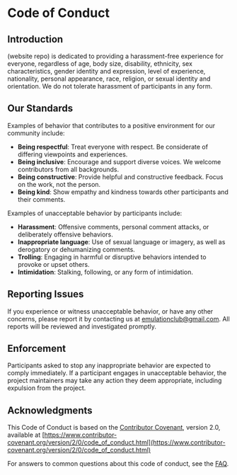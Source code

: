 # Code of Conduct

## Introduction

(website repo) is dedicated to providing a harassment-free experience for everyone, regardless of age, body size, disability, ethnicity, sex characteristics, gender identity and expression, level of experience, nationality, personal appearance, race, religion, or sexual identity and orientation. We do not tolerate harassment of participants in any form.

## Our Standards

Examples of behavior that contributes to a positive environment for our community include:

-   **Being respectful**: Treat everyone with respect. Be considerate of differing viewpoints and experiences.
-   **Being inclusive**: Encourage and support diverse voices. We welcome contributors from all backgrounds.
-   **Being constructive**: Provide helpful and constructive feedback. Focus on the work, not the person.
-   **Being kind**: Show empathy and kindness towards other participants and their comments.

Examples of unacceptable behavior by participants include:

-   **Harassment**: Offensive comments, personal comment attacks, or deliberately offensive behaviors.
-   **Inappropriate language**: Use of sexual language or imagery, as well as derogatory or dehumanizing comments.
-   **Trolling**: Engaging in harmful or disruptive behaviors intended to provoke or upset others.
-   **Intimidation**: Stalking, following, or any form of intimidation.

## Reporting Issues

If you experience or witness unacceptable behavior, or have any other concerns, please report it by contacting us at [emulationclub@gmail.com](mailto:emulationclub@gmail.com). All reports will be reviewed and investigated promptly.

## Enforcement

Participants asked to stop any inappropriate behavior are expected to comply immediately. If a participant engages in unacceptable behavior, the project maintainers may take any action they deem appropriate, including expulsion from the project.

## Acknowledgments

This Code of Conduct is based on the [Contributor Covenant](https://www.contributor-covenant.org), version 2.0, available at
[https://www.contributor-covenant.org/version/2/0/code_of_conduct.html](https://www.contributor-covenant.org/version/2/0/code_of_conduct.html)

For answers to common questions about this code of conduct, see the [FAQ](https://www.contributor-covenant.org/faq).

